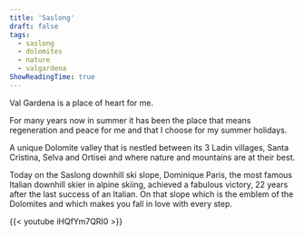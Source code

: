 ```yaml
---
title: 'Saslong'
draft: false
tags:
  - saslong
  - dolomites
  - nature
  - valgardena
ShowReadingTime: true
---
```


Val Gardena is a place of heart for me. 

For many years now in summer it has been the place that means regeneration and peace for me and that I choose for my summer holidays.

A unique Dolomite valley that is nestled between its 3 Ladin villages, Santa Cristina, Selva and Ortisei and where nature and mountains are at their best.

Today on the Saslong downhill ski slope, Dominique Paris, the most famous Italian downhill skier in alpine skiing, achieved a fabulous victory, 22 years after the last success of an Italian.
On that slope which is the emblem of the Dolomites and which makes you fall in love with every step.

{{< youtube iHQfYm7QRI0 >}}
